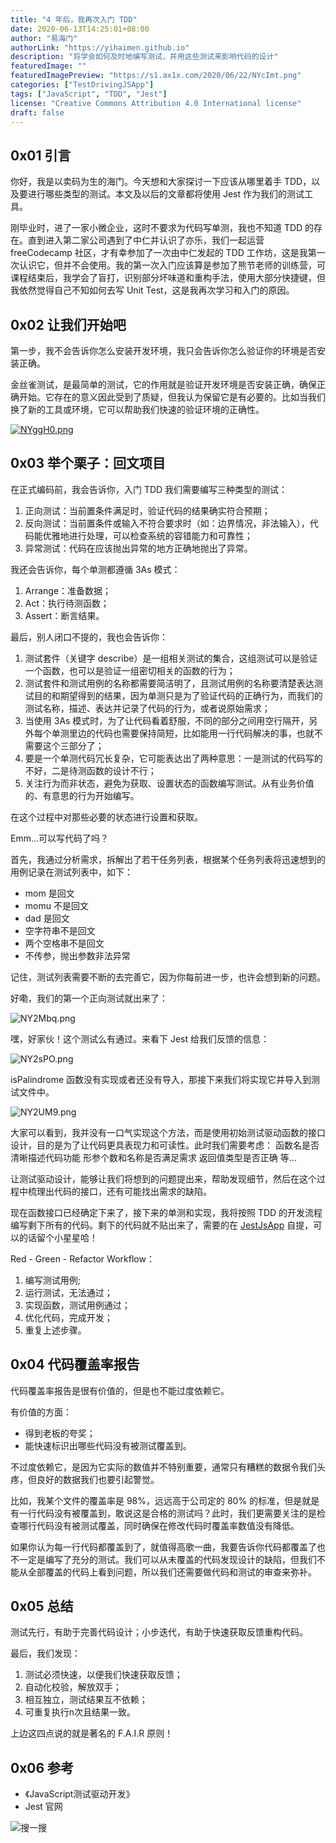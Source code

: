 ```yaml
---
title: "4 年后，我再次入门 TDD"
date: 2020-06-13T14:25:01+08:00
author: "易海门"
authorLink: "https://yihaimen.github.io"
description: "将学会如何及时地编写测试，并用这些测试来影响代码的设计"
featuredImage: ""
featuredImagePreview: "https://s1.ax1x.com/2020/06/22/NYcImt.png"
categories: ["TestDrivingJSApp"]
tags: ["JavaScript", "TDD", "Jest"]
license: "Creative Commons Attribution 4.0 International license"
draft: false
---
```


## 0x01 引言
你好，我是以卖码为生的海门。今天想和大家探讨一下应该从哪里着手 TDD，以及要进行哪些类型的测试。本文及以后的文章都将使用 Jest 作为我们的测试工具。

刚毕业时，进了一家小微企业，这时不要求为代码写单测，我也不知道 TDD 的存在。直到进入第二家公司遇到了中仁并认识了亦乐，我们一起运营 freeCodecamp 社区，才有幸参加了一次由中仁发起的 TDD 工作坊，这是我第一次认识它，但并不会使用。我的第一次入门应该算是参加了熊节老师的训练营，可课程结束后，我学会了盲打，识别部分坏味道和重构手法，使用大部分快捷键，但我依然觉得自己不知如何去写 Unit Test，这是我再次学习和入门的原因。

## 0x02 让我们开始吧

第一步，我不会告诉你怎么安装开发环境，我只会告诉你怎么验证你的环境是否安装正确。

金丝雀测试，是最简单的测试，它的作用就是验证开发环境是否安装正确，确保正确开始。它存在的意义因此受到了质疑，但我认为保留它是有必要的。比如当我们换了新的工具或环境，它可以帮助我们快速的验证环境的正确性。

[![NYggH0.png](https://s1.ax1x.com/2020/06/22/NYggH0.png)](https://imgchr.com/i/NYggH0)

## 0x03 举个栗子：回文项目
在正式编码前，我会告诉你，入门 TDD 我们需要编写三种类型的测试：
1. 正向测试：当前置条件满足时，验证代码的结果确实符合预期；
2. 反向测试：当前置条件或输入不符合要求时（如：边界情况，非法输入），代码能优雅地进行处理，可以检查系统的容错能力和可靠性；
3. 异常测试：代码在应该抛出异常的地方正确地抛出了异常。

我还会告诉你，每个单测都遵循 3As 模式：
1. Arrange：准备数据；
2. Act：执行待测函数；
3. Assert：断言结果。

最后，别人闭口不提的，我也会告诉你：
1. 测试套件（关键字 describe）是一组相关测试的集合，这组测试可以是验证一个函数，也可以是验证一组密切相关的函数的行为；
2. 测试套件和测试用例的名称都需要简洁明了，且测试用例的名称要清楚表达测试目的和期望得到的结果，因为单测只是为了验证代码的正确行为，而我们的测试名称，描述、表达并记录了代码的行为，或者说原始需求；
3. 当使用 3As 模式时，为了让代码看着舒服，不同的部分之间用空行隔开，另外每个单测里边的代码也需要保持简短，比如能用一行代码解决的事，也就不需要这个三部分了；
4. 要是一个单测代码冗长复杂，它可能表达出了两种意思：一是测试的代码写的不好，二是待测函数的设计不行；
5. 关注行为而非状态，避免为获取、设置状态的函数编写测试。从有业务价值的、有意思的行为开始编写。

在这个过程中对那些必要的状态进行设置和获取。

Emm...可以写代码了吗？

首先，我通过分析需求，拆解出了若干任务列表，根据某个任务列表将迅速想到的用例记录在测试列表中，如下：
* mom 是回文
* momu 不是回文
* dad 是回文
* 空字符串不是回文
* 两个空格串不是回文
* 不传参，抛出参数非法异常

记住，测试列表需要不断的去完善它，因为你每前进一步，也许会想到新的问题。

好嘞，我们的第一个正向测试就出来了：

![NY2Mbq.png](https://s1.ax1x.com/2020/06/22/NY2Mbq.png)

嘿，好家伙！这个测试么有通过。来看下 Jest 给我们反馈的信息：

![NY2sPO.png](https://s1.ax1x.com/2020/06/22/NY2sPO.png)

isPalindrome 函数没有实现或者还没有导入，那接下来我们将实现它并导入到测试文件中。

![NY2UM9.png](https://s1.ax1x.com/2020/06/22/NY2UM9.png)

大家可以看到，我并没有一口气实现这个方法，而是使用初始测试驱动函数的接口设计，目的是为了让代码更具表现力和可读性。此时我们需要考虑：
函数名是否清晰描述代码功能
形参个数和名称是否满足需求
返回值类型是否正确
等...

让测试驱动设计，能够让我们将想到的问题提出来，帮助发现细节，然后在这个过程中梳理出代码的接口，还有可能找出需求的缺陷。

现在函数接口已经确定下来了，接下来的单测和实现，我将按照 TDD 的开发流程编写剩下所有的代码。剩下的代码就不贴出来了，需要的在 [JestJsApp](https://github.com/yihaimen/JestJsApp) 自提，可以的话留个小星星哈！

Red - Green - Refactor Workflow：
1. 编写测试用例;
2. 运行测试，无法通过；
3. 实现函数，测试用例通过；
4. 优化代码，完成开发；
5. 重复上述步骤。

## 0x04 代码覆盖率报告
代码覆盖率报告是很有价值的，但是也不能过度依赖它。

有价值的方面：
* 得到老板的夸奖；
* 能快速标识出哪些代码没有被测试覆盖到。

不过度依赖它，是因为它实际的数值并不特别重要，通常只有糟糕的数据令我们头疼，但良好的数据我们也要引起警觉。

比如，我某个文件的覆盖率是 98%，远远高于公司定的 80% 的标准，但是就是有一行代码没有被覆盖到，敢说这是合格的测试吗？此时，我们更需要关注的是检查哪行代码没有被测试覆盖，同时确保在修改代码时覆盖率数值没有降低。

如果你认为每一行代码都覆盖到了，就值得高歌一曲，我要告诉你代码都覆盖了也不一定是编写了充分的测试。我们可以从未覆盖的代码发现设计的缺陷，但我们不能从全部覆盖的代码上看到问题，所以我们还需要做代码和测试的审查来弥补。

## 0x05 总结
测试先行，有助于完善代码设计；小步迭代，有助于快速获取反馈重构代码。

最后，我们发现：
1. 测试必须快速，以便我们快速获取反馈；
2. 自动化校验，解放双手；
3. 相互独立，测试结果互不依赖；
4. 可重复执行n次且结果一致。

上边这四点说的就是著名的 F.A.I.R 原则！

## 0x06 参考
* 《JavaScript测试驱动开发》
* Jest 官网

![搜一搜](https://s1.ax1x.com/2020/06/08/tWbbz8.png)